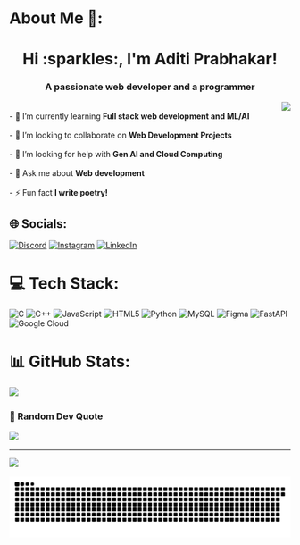 # About Me 💫:
<h1 align="center">
  Hi :sparkles:, I'm Aditi Prabhakar!</h1>
<h3 align="center">A passionate web developer and a programmer</h3>

<img align="right" height="150" src= "https://i.imgflip.com/65efzo.gif" />

<br>- 🌱 I’m currently learning **Full stack web development and ML/AI**<br><br>- 👯 I’m looking to collaborate on **Web Development Projects**<br><br>- 🤝 I’m looking for help with **Gen AI and Cloud Computing**<br><br>- 💬 Ask me about **Web development**<br><br>- ⚡ Fun fact **I write poetry!**
###

## 🌐 Socials:
[![Discord](https://img.shields.io/badge/Discord-%237289DA.svg?logo=discord&logoColor=white)](https://discord.gg/1151840842483507270) [![Instagram](https://img.shields.io/badge/Instagram-%23E4405F.svg?logo=Instagram&logoColor=white)](https://instagram.com/aditiprabhakar02) [![LinkedIn](https://img.shields.io/badge/LinkedIn-%230077B5.svg?logo=linkedin&logoColor=white)](https://linkedin.com/in/aditi-prabhakar-7b1a08245) 

# 💻 Tech Stack:
![C](https://img.shields.io/badge/c-%2300599C.svg?style=for-the-badge&logo=c&logoColor=white) ![C++](https://img.shields.io/badge/c++-%2300599C.svg?style=for-the-badge&logo=c%2B%2B&logoColor=white) ![JavaScript](https://img.shields.io/badge/javascript-%23323330.svg?style=for-the-badge&logo=javascript&logoColor=%23F7DF1E) ![HTML5](https://img.shields.io/badge/html5-%23E34F26.svg?style=for-the-badge&logo=html5&logoColor=white) ![Python](https://img.shields.io/badge/python-3670A0?style=for-the-badge&logo=python&logoColor=ffdd54) ![MySQL](https://img.shields.io/badge/mysql-%2300000f.svg?style=for-the-badge&logo=mysql&logoColor=white) ![Figma](https://img.shields.io/badge/figma-%23F24E1E.svg?style=for-the-badge&logo=figma&logoColor=white) ![FastAPI](https://img.shields.io/badge/FastAPI-005571?style=for-the-badge&logo=fastapi) ![Google Cloud](https://img.shields.io/badge/GoogleCloud-%234285F4.svg?style=for-the-badge&logo=google-cloud&logoColor=white)
# 📊 GitHub Stats:
![](https://github-readme-streak-stats.herokuapp.com/?user=AditiPrabhakar&theme=dark&hide_border=false)<br/>

### :thought_balloon: Random Dev Quote
![](https://quotes-github-readme.vercel.app/api?type=horizontal&theme=merko)


---
[![](https://visitcount.itsvg.in/api?id=AditiPrabhakar&icon=2&color=10)](https://visitcount.itsvg.in)

<img src="https://raw.githubusercontent.com/AditiPrabhakar/AditiPrabhakar/output/snake.svg" alt="Snake animation" /> 

